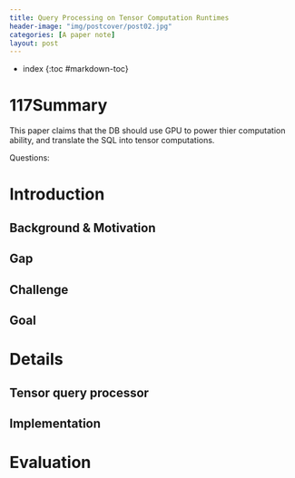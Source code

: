 ```yaml
---
title: Query Processing on Tensor Computation Runtimes
header-image: "img/postcover/post02.jpg"
categories: [A paper note]
layout: post
---
```

- index
{:toc #markdown-toc}
# 117Summary

This paper claims that the DB should use GPU to power thier computation ability, and translate the SQL into tensor computations. 

Questions:  



# Introduction

## Background & Motivation




## Gap



## Challenge


## Goal



# Details

## Tensor query processor





## Implementation


# Evaluation